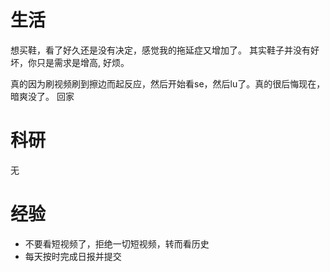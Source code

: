 # 生活
想买鞋，看了好久还是没有决定，感觉我的拖延症又增加了。
其实鞋子并没有好坏，你只是需求是增高, 好烦。

真的因为刷视频刷到擦边而起反应，然后开始看se，然后lu了。真的很后悔现在，暗爽没了。
回家

# 科研
无

# 经验
- 不要看短视频了，拒绝一切短视频，转而看历史
- 每天按时完成日报并提交